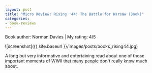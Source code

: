 ```yaml
---
layout: post
title: "Micro Review: Rising '44: The Battle for Warsaw (Book)"
categories:
- book-reviews
---
```


<p>Book author: Norman Davies | My rating: 4/5</p>


![screenshot]({{ site.baseurl }}/images/posts/books_rising44.jpg)


<p>A long but very informative and entertaining read about one of those important moments of WWII that many people don't really know much about.</p>





